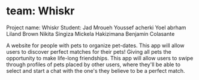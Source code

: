 # team: Whiskr
Project name: Whiskr
Student:
Jad Mroueh
Youssef acherki 
Yoel abrham
Liland Brown
Nikita Singiza 
Mickela Hakizimana
Benjamin Colasante

A website for people with pets to organize pet-dates. This app will allow users to discover perfect matches for their pets! Giving all pets the opportunity to make life-long friendships. This app will allow users to swipe through profiles of pets placed by other users, where they'll be able to select and start a chat with the one's they believe to be a perfect match.

